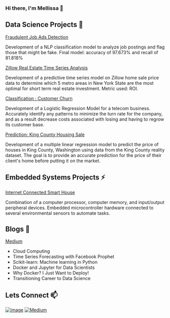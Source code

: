 ### Hi there, I'm Mellissa 👋

## Data Science Projects 🔭 

[Fraudulent Job Ads Detection](https://github.com/MellissaValle/Fraudulent-Job-Postings)

Development of a NLP classification model to analyze job postings and flag those that might be fake. Final model: accuracy of 97.673% and recall of 81.818%

[Zillow Real Estate Time Series Analysis](https://github.com/MellissaValle/Zillow_Real_Estate_Time_Series_analysis)

Development of a predictive time series model on Zillow home sale price data to determine which 5 metro areas in New York State are the most optimal for short term real estate investment. Metric used: ROI.

[Classification : Customer Churn](https://github.com/MellissaValle/CustomerChurn)

Development of a Logistic Regression Model for a telecom business. Accurately identify any patterns to minimize the turn rate for the company, and as a result decrease costs associated with losing and having to regrow its customer base.

[Prediction: King County Housing Sale](https://github.com/MellissaValle/KingCountyHousingSaleModel)

Development of a multiple linear regression model to predict the price of houses in King County, Washington using data from the King County reality dataset. The goal is to provide an accurate prediction for the price of their client's home before putting it on the market. 

## Embedded Systems Projects ⚡ 

[Internet Connected Smart House](https://github.com/MellissaValle/Internet-Connected-Smart-House)

Combination of a computer processor, computer memory, and input/output peripheral devices. Embedded microcontroller hardware connected to several environmental sensors to automate tasks.


## Blogs 💬 

[Medium](https://medium.com/@vallemellissa)

- Cloud Computing
- Time Series Forecasting with Facebook Prophet
- Scikit-learn: Machine learning in Python
- Docker and Jupyter for Data Scientists
- Why Docker? I Just Want to Deploy!
- Transitioning Career to Data Science

## Lets Connect  📫

[![image](https://img.shields.io/badge/LinkedIn-0077B5?style=for-the-badge&logo=linkedin&logoColor=white)](https://www.linkedin.com/in/mellissa-valle-94604819b/) 
[![Medium](https://img.shields.io/badge/Medium-12100E?style=for-the-badge&logo=medium&logoColor=white)](https://medium.com/@vallemellissa)



<!--
**MellissaValle/MellissaValle** is a ✨ _special_ ✨ repository because its `README.md` (this file) appears on your GitHub profile.

Here are some ideas to get you started:

- 🔭 I'm currently working on ...
- 🌱 I'm currently learning ...
- 👯 I'm looking to collaborate on ...
- 🤔 I'm looking for help with ...
- 💬 Ask me about ...
- 📫 How to reach me: ...
- 😄 Pronouns: ...
- ⚡ Fun fact: ...
-->
